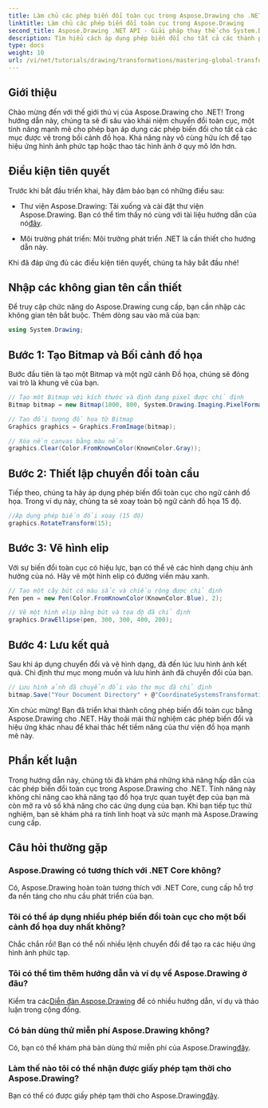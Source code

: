 ```yaml
---
title: Làm chủ các phép biến đổi toàn cục trong Aspose.Drawing cho .NET
linktitle: Làm chủ các phép biến đổi toàn cục trong Aspose.Drawing
second_title: Aspose.Drawing .NET API - Giải pháp thay thế cho System.Drawing.Common
description: Tìm hiểu cách áp dụng phép biến đổi cho tất cả các thành phần được vẽ trong bối cảnh đồ họa, cho phép bạn tạo ra các hiệu ứng hình ảnh hấp dẫn và thao tác hình ảnh hiệu quả.
type: docs
weight: 10
url: /vi/net/tutorials/drawing/transformations/mastering-global-transformations/
---
```

## Giới thiệu

Chào mừng đến với thế giới thú vị của Aspose.Drawing cho .NET! Trong hướng dẫn này, chúng ta sẽ đi sâu vào khái niệm chuyển đổi toàn cục, một tính năng mạnh mẽ cho phép bạn áp dụng các phép biến đổi cho tất cả các mục được vẽ trong bối cảnh đồ họa. Khả năng này vô cùng hữu ích để tạo hiệu ứng hình ảnh phức tạp hoặc thao tác hình ảnh ở quy mô lớn hơn.

## Điều kiện tiên quyết

Trước khi bắt đầu triển khai, hãy đảm bảo bạn có những điều sau:

-  Thư viện Aspose.Drawing: Tải xuống và cài đặt thư viện Aspose.Drawing. Bạn có thể tìm thấy nó cùng với tài liệu hướng dẫn của nó[đây](https://reference.aspose.com/drawing/net/).
  
- Môi trường phát triển: Môi trường phát triển .NET là cần thiết cho hướng dẫn này.

Khi đã đáp ứng đủ các điều kiện tiên quyết, chúng ta hãy bắt đầu nhé!

## Nhập các không gian tên cần thiết

Để truy cập chức năng do Aspose.Drawing cung cấp, bạn cần nhập các không gian tên bắt buộc. Thêm dòng sau vào mã của bạn:

```csharp
using System.Drawing;
```

## Bước 1: Tạo Bitmap và Bối cảnh đồ họa

Bước đầu tiên là tạo một Bitmap và một ngữ cảnh Đồ họa, chúng sẽ đóng vai trò là khung vẽ của bạn.

```csharp
// Tạo một Bitmap với kích thước và định dạng pixel được chỉ định
Bitmap bitmap = new Bitmap(1000, 800, System.Drawing.Imaging.PixelFormat.Format32bppPArgb);

// Tạo đối tượng đồ họa từ Bitmap
Graphics graphics = Graphics.FromImage(bitmap);

// Xóa nền canvas bằng màu nền
graphics.Clear(Color.FromKnownColor(KnownColor.Gray));
```

## Bước 2: Thiết lập chuyển đổi toàn cầu

Tiếp theo, chúng ta hãy áp dụng phép biến đổi toàn cục cho ngữ cảnh đồ họa. Trong ví dụ này, chúng ta sẽ xoay toàn bộ ngữ cảnh đồ họa 15 độ.

```csharp
//Áp dụng phép biến đổi xoay (15 độ)
graphics.RotateTransform(15);
```

## Bước 3: Vẽ hình elip

Với sự biến đổi toàn cục có hiệu lực, bạn có thể vẽ các hình dạng chịu ảnh hưởng của nó. Hãy vẽ một hình elip có đường viền màu xanh.

```csharp
// Tạo một cây bút có màu sắc và chiều rộng được chỉ định
Pen pen = new Pen(Color.FromKnownColor(KnownColor.Blue), 2);

// Vẽ một hình elip bằng bút và tọa độ đã chỉ định
graphics.DrawEllipse(pen, 300, 300, 400, 200);
```

## Bước 4: Lưu kết quả

Sau khi áp dụng chuyển đổi và vẽ hình dạng, đã đến lúc lưu hình ảnh kết quả. Chỉ định thư mục mong muốn và lưu hình ảnh đã chuyển đổi của bạn.

```csharp
// Lưu hình ảnh đã chuyển đổi vào thư mục đã chỉ định
bitmap.Save("Your Document Directory" + @"CoordinateSystemsTransformations\GlobalTransformation_out.png");
```

Xin chúc mừng! Bạn đã triển khai thành công phép biến đổi toàn cục bằng Aspose.Drawing cho .NET. Hãy thoải mái thử nghiệm các phép biến đổi và hiệu ứng khác nhau để khai thác hết tiềm năng của thư viện đồ họa mạnh mẽ này.

## Phần kết luận

Trong hướng dẫn này, chúng tôi đã khám phá những khả năng hấp dẫn của các phép biến đổi toàn cục trong Aspose.Drawing cho .NET. Tính năng này không chỉ nâng cao khả năng tạo đồ họa trực quan tuyệt đẹp của bạn mà còn mở ra vô số khả năng cho các ứng dụng của bạn. Khi bạn tiếp tục thử nghiệm, bạn sẽ khám phá ra tính linh hoạt và sức mạnh mà Aspose.Drawing cung cấp.

## Câu hỏi thường gặp

### Aspose.Drawing có tương thích với .NET Core không?

Có, Aspose.Drawing hoàn toàn tương thích với .NET Core, cung cấp hỗ trợ đa nền tảng cho nhu cầu phát triển của bạn.

### Tôi có thể áp dụng nhiều phép biến đổi toàn cục cho một bối cảnh đồ họa duy nhất không?

Chắc chắn rồi! Bạn có thể nối nhiều lệnh chuyển đổi để tạo ra các hiệu ứng hình ảnh phức tạp.

### Tôi có thể tìm thêm hướng dẫn và ví dụ về Aspose.Drawing ở đâu?

 Kiểm tra các[Diễn đàn Aspose.Drawing](https://forum.aspose.com/c/diagram/17) để có nhiều hướng dẫn, ví dụ và thảo luận trong cộng đồng.

### Có bản dùng thử miễn phí Aspose.Drawing không?

 Có, bạn có thể khám phá bản dùng thử miễn phí của Aspose.Drawing[đây](https://releases.aspose.com/).

### Làm thế nào tôi có thể nhận được giấy phép tạm thời cho Aspose.Drawing?

 Bạn có thể có được giấy phép tạm thời cho Aspose.Drawing[đây](https://purchase.conholdate.com/temporary-license/).